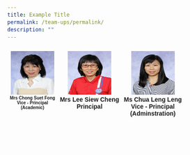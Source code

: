 ```yaml
---
title: Example Title
permalink: /team-ups/permalink/
description: ""
---
```

<style type="text/css">
.tg  {border-collapse:collapse;border-spacing:0;margin:0px auto;}
.tg td{border-color:black;border-style:solid;border-width:1px;font-family:Arial, sans-serif;font-size:14px;
  overflow:hidden;padding:10px 5px;word-break:normal;}
.tg th{border-color:black;border-style:solid;border-width:1px;font-family:Arial, sans-serif;font-size:14px;
  font-weight:normal;overflow:hidden;padding:10px 5px;word-break:normal;}
.tg .tg-5ho0{border-color:#ffffff;font-size:10px;text-align:center;vertical-align:top}
.tg .tg-zv4m{border-color:#ffffff;text-align:left;vertical-align:top}
.tg .tg-8jgo{border-color:#ffffff;text-align:center;vertical-align:top}
</style>
<table class="tg">
<tbody>
  <tr>
    <td class="tg-5ho0"><img src="https://raw.githubusercontent.com/isomerpages/moe-unitypri/staging/images/Our%20Team%20UPS/SL%20%26%20Middle%20Management/SL/mrs%20chong%20suet%20fong.jpg" alt="Image" width="100" height="100"><br><span style="font-weight:bold">Mrs Chong Suet Fong<br> Vice - Principal<br>(Academic)</span></td>
    <td class="tg-8jgo"><img src="https://raw.githubusercontent.com/isomerpages/moe-unitypri/staging/images/Our%20Team%20UPS/SL%20%26%20Middle%20Management/SL/mrs%20lee-koh%20siew%20cheng.jpg" alt="Image" width="100" height="100"><br><span style="font-weight:bold">Mrs Lee Siew Cheng<br> Principal</span></td>
    <td class="tg-8jgo"><img src="https://raw.githubusercontent.com/isomerpages/moe-unitypri/staging/images/Our%20Team%20UPS/SL%20%26%20Middle%20Management/SL/ms%20chua%20leng%20leng.jpg" alt="Image" width="100" height="100"><br><span style="font-weight:bold">Ms Chua Leng Leng<br>Vice - Principal<br>(Adminstration)</span></td>
  <tr>
    <td class="tg-zv4m"></td>
    <td class="tg-zv4m"></td>
    <td class="tg-zv4m"></td>
  </tr>
  <tr>
    <td class="tg-zv4m"></td>
    <td class="tg-zv4m"></td>
    <td class="tg-zv4m"></td>
  </tr>
  <tr>
    <td class="tg-zv4m"></td>
    <td class="tg-zv4m"></td>
    <td class="tg-zv4m"></td>
  </tr>
</tbody>
</table>